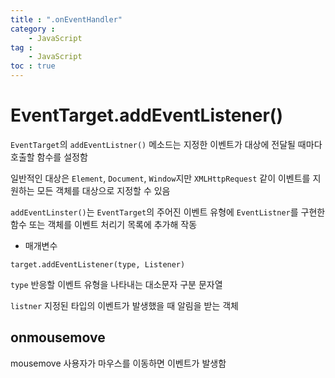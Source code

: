 ```yaml
---
title : ".onEventHandler"
category :
    - JavaScript
tag :
    - JavaScript
toc : true
---
```


# EventTarget.addEventListener()
`EventTarget`의 `addEventListner()` 메소드는 지정한 이벤트가 대상에 전달될 때마다 호출할 함수를 설정함

일반적인 대상은 `Element`, `Document`, `Window`지만 `XMLHttpRequest` 같이 이벤트를 지원하는 모든 객체를 대상으로 지정할 수 있음

`addEventLinster()`는 `EventTarget`의 주어진 이벤트 유형에 `EventListner`를 구현한 함수 또는 객체를 이벤트 처리기 목록에 추가해 작동

- 매개변수
```
target.addEventListener(type, Listener)
```

`type`
반응할 이벤트 유형을 나타내는 대소문자 구분 문자열

`listner`
지정된 타입의 이벤트가 발생했을 때 알림을 받는 객체

## onmousemove
mousemove 사용자가 마우스를 이동하면 이벤트가 발생함